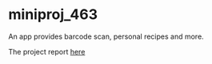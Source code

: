 # miniproj_463
An app provides barcode scan, personal recipes and more.

The project report [here](https://github.com/Timc233/miniproj_463/wiki)
